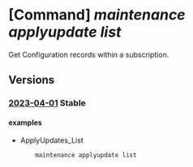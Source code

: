 # [Command] _maintenance applyupdate list_

Get Configuration records within a subscription.

## Versions

### [2023-04-01](/Resources/mgmt-plane/L3N1YnNjcmlwdGlvbnMve30vcHJvdmlkZXJzL21pY3Jvc29mdC5tYWludGVuYW5jZS9hcHBseXVwZGF0ZXM=/2023-04-01.xml) **Stable**

<!-- mgmt-plane /subscriptions/{}/providers/microsoft.maintenance/applyupdates 2023-04-01 -->
<!-- mgmt-plane /subscriptions/{}/resourcegroups/{}/providers/microsoft.maintenance/applyupdates 2023-04-01 -->

#### examples

- ApplyUpdates_List
    ```bash
        maintenance applyupdate list
    ```

